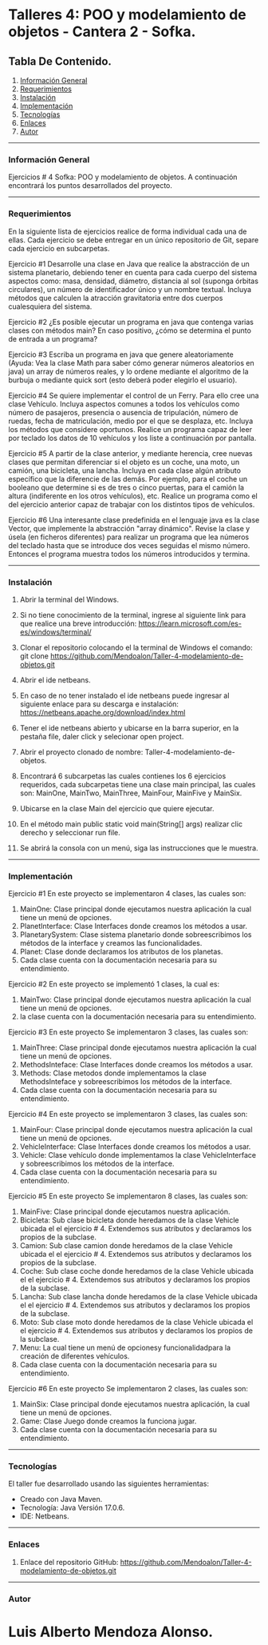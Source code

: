 # Talleres 4: POO y modelamiento de objetos - Cantera 2 - Sofka.

## Tabla De Contenido.
1. [Información General](#información-general)
2. [Requerimientos](#requerimientos)
3. [Instalación](#instalación)
4. [Implementación](#implementación)
5. [Tecnologías](#tecnologías)
6. [Enlaces](#enlaces)
7. [Autor](#autor)


-----------------------------------------------------------------------------------------------------------------------------------------------------------------------
### Información General

Ejercicios # 4 Sofka: POO y modelamiento de objetos.
A continuación encontrará los puntos desarrollados del proyecto.


-----------------------------------------------------------------------------------------------------------------------------------------------------------------------
### Requerimientos

En la siguiente lista de ejercicios realice de forma individual cada una de ellas.
Cada ejercicio se debe entregar en un único repositorio de Git, separe cada ejercicio en subcarpetas.

Ejercicio #1
Desarrolle una clase en Java que realice la abstracción de un sistema planetario, debiendo tener en cuenta para cada cuerpo del sistema aspectos como: masa, densidad, diámetro, distancia al sol (suponga órbitas circulares), un número de identificador único y un nombre textual. Incluya métodos que calculen la atracción gravitatoria entre dos cuerpos cualesquiera del sistema.

Ejercicio #2
¿Es posible ejecutar un programa en java que contenga varias clases con métodos main? En caso positivo, ¿cómo se determina el punto de entrada a un programa?

Ejercicio #3
Escriba un programa en java que genere aleatoriamente (Ayuda: Vea la clase Math para saber cómo generar números aleatorios en java) un array de números reales, y lo ordene mediante el algoritmo de la burbuja o mediante quick sort (esto deberá poder elegirlo el usuario).

Ejercicio #4
Se quiere implementar el control de un Ferry. Para ello cree una clase Vehículo. Incluya aspectos comunes a todos los vehículos como número de pasajeros, presencia o ausencia de tripulación, número de ruedas, fecha de matriculación, medio por el que se desplaza, etc. Incluya los métodos que considere oportunos. Realice un programa capaz de leer por teclado los datos de 10 vehículos y los liste a continuación por pantalla.

Ejercicio #5
A partir de la clase anterior, y mediante herencia, cree nuevas clases que permitan diferenciar si el objeto es un coche, una moto, un camión, una bicicleta, una lancha. Incluya en cada clase algún atributo específico que la diferencie de las demás. Por ejemplo, para el coche un booleano que determine si es de tres o cinco puertas, para el camión la altura (indiferente en los otros vehículos), etc. Realice un programa como el del ejercicio anterior capaz de trabajar con los distintos tipos de vehículos.

Ejercicio #6
Una interesante clase predefinida en el lenguaje java es la clase Vector, que implemente la abstracción "array dinámico". Revise la clase y úsela (en ficheros diferentes) para realizar un programa que lea números del teclado hasta que se introduce dos veces seguidas el mismo número. Entonces el programa muestra todos los números introducidos y termina.


-----------------------------------------------------------------------------------------------------------------------------------------------------------------------
### Instalación

1.  Abrir la terminal del Windows.

2.  Si no tiene conocimiento de la terminal, ingrese al siguiente link para que realice una breve introducción: https://learn.microsoft.com/es-es/windows/terminal/ 

3.  Clonar el repositorio colocando el la terminal de Windows el comando: git clone https://github.com/Mendoalon/Taller-4-modelamiento-de-objetos.git

4.  Abrir el ide netbeans.

5.  En caso de no tener instalado el ide netbeans puede ingresar al siguiente enlace para su descarga e instalación: https://netbeans.apache.org/download/index.html

6.  Tener el ide netbeans abierto y ubicarse en la barra superior, en la pestaña file, daler click y selecionar open project.

7.  Abrir el proyecto clonado de nombre: Taller-4-modelamiento-de-objetos.

8.  Encontrará 6 subcarpetas las cuales contienes los 6 ejercicios requeridos, cada subcarpetas tiene una clase main principal, las cuales son: MainOne, MainTwo,           MainThree, MainFour, MainFive y MainSix.

9.  Ubicarse en la clase Main del ejercicio que quiere ejecutar.

10. En el método main public static void main(String[] args) realizar clic derecho y seleccionar run file.

11. Se abrirá la consola con un menú, siga las instrucciones que le muestra.


------------------------------------------------------------------------------------------------------------------------
### Implementación

Ejercicio #1
En este proyecto se implementaron 4 clases, las cuales son:

1) MainOne: Clase principal donde ejecutamos nuestra aplicación la cual tiene un menú de opciones.
2) PlanetInterface: Clase Interfaces donde creamos los métodos a usar.
3) PlanetarySystem: Clase sistema planetario donde sobreescribimos los métodos de la interface y creamos las funcionalidades.
4) Planet: Clase donde declaramos los atributos de los planetas.
5) Cada clase cuenta con la documentación necesaria para su entendimiento.

Ejercicio #2
En este proyecto se implementó 1 clases, la cual es:

1) MainTwo: Clase principal donde ejecutamos nuestra aplicación la cual tiene un menú de opciones.
2) la clase cuenta con la documentación necesaria para su entendimiento.

Ejercicio #3
En este proyecto Se implementaron 3 clases, las cuales son:

1) MainThree: Clase principal donde ejecutamos nuestra aplicación la cual tiene un menú de opciones.
2) MethodsInteface: Clase Interfaces donde creamos los métodos a usar.
3) Methods: Clase metodos donde implementamos la clase MethodsInteface y sobreescribimos los métodos de la interface.
4) Cada clase cuenta con la documentación necesaria para su entendimiento.

Ejercicio #4
En este proyecto se implementaron 3 clases, las cuales son:

1) MainFour: Clase principal donde ejecutamos nuestra aplicación la cual tiene un menú de opciones.
2) VehicleInterface: Clase Interfaces donde creamos los métodos a usar.
3) Vehicle: Clase vehículo donde implementamos la clase VehicleInterface y sobreescribimos los métodos de la interface.
4) Cada clase cuenta con la documentación necesaria para su entendimiento.

Ejercicio #5
En este proyecto Se implementaron 8 clases, las cuales son:

1) MainFive: Clase principal donde ejecutamos nuestra aplicación.
2) Bicicleta: Sub clase bicicleta donde heredamos de la clase Vehicle ubicada el el ejercicio # 4. Extendemos sus atributos y declaramos los propios de la subclase.
3) Camion: Sub clase camion donde heredamos de la clase Vehicle ubicada el el ejercicio # 4. Extendemos sus atributos y declaramos los propios de la subclase.
4) Coche: Sub clase coche donde heredamos de la clase Vehicle ubicada el el ejercicio # 4. Extendemos sus atributos y declaramos los propios de la subclase.
5) Lancha: Sub clase lancha donde heredamos de la clase Vehicle ubicada el el ejercicio # 4. Extendemos sus atributos y declaramos los propios de la subclase.
6) Moto: Sub clase moto donde heredamos de la clase Vehicle ubicada el el ejercicio # 4. Extendemos sus atributos y declaramos los propios de la subclase.
7) Menu: La cual tiene un menú de opcionesy funcionalidadpara la creación de diferentes vehículos.
8) Cada clase cuenta con la documentación necesaria para su entendimiento.

Ejercicio #6
En este proyecto Se implementaron 2 clases, las cuales son:

1) MainSix: Clase principal donde ejecutamos nuestra aplicación, la cual tiene un menú de opciones.
2) Game: Clase Juego donde creamos la funciona jugar.
3) Cada clase cuenta con la documentación necesaria para su entendimiento.


------------------------------------------------------------------------------------------------------------------------
### Tecnologías

El taller fue desarrollado usando las siguientes herramientas:
- Creado con Java Maven.
- Tecnología: Java Versión 17.0.6.
- IDE: Netbeans.



------------------------------------------------------------------------------------------------------------------------
### Enlaces  

1. Enlace del repositorio GitHub: https://github.com/Mendoalon/Taller-4-modelamiento-de-objetos.git


------------------------------------------------------------------------------------------------------------------------

### Autor  
 # Luis Alberto Mendoza Alonso.
 
